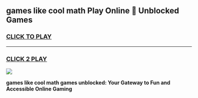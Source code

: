
## games like cool math Play Online 👋 Unblocked Games
<h3>
<a href="https://news.freeplayer.one?title=games_like_cool_math&ref=17CMG">CLICK TO PLAY</a></h3>
<hr>

<h3>
<a href="https://news.freeplayer.one?title=games_like_cool_math&ref=17CMG">CLICK 2 PLAY</a>
  
</h3>

<a href="https://news.freeplayer.one?title=games_like_cool_math&ref=17CMG/"><img src="https://clearcache.store/games.png"></a>


**games like cool math games unblocked: Your Gateway to Fun and Accessible Online Gaming**
